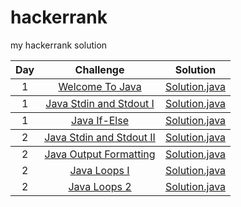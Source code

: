 # hackerrank
my hackerrank solution

<table>
 <thead>
     <tr> 
         <th align = "center"> Day </th>
         <th align = "center"> Challenge </th>
         <th align = "center"> Solution </th>
         </tr>
         
   </thead>
   <tbody> 
       <tr> 
         <td align = "center" > 1 </td>
         <td align = "center" > <a href = "https://www.hackerrank.com/challenges/welcome-to-java/problem"> 
         Welcome To Java </a> </td>
         <td align = "center" > <a href = "https://github.com/emrealkaya/hackerrank/blob/master/src/WelcomeToJava/Solution.java"> 
         Solution.java </a> </td>
         <tbody> 
       <tr> 
         <td align = "center" > 1 </td>
         <td align = "center" > <a href = "https://www.hackerrank.com/challenges/java-stdin-and-stdout-1/problem"> 
         Java Stdin and Stdout I </a> </td>
         <td align = "center" > <a href = "https://github.com/emrealkaya/hackerrank/blob/master/src/JavaStdinAndStdout/Solution.java"> 
         Solution.java </a> </td>
  <tbody> 
       <tr> 
         <td align = "center" > 1 </td>
         <td align = "center" > <a href = "https://www.hackerrank.com/challenges/java-if-else/problem"> 
         Java If-Else </a> </td>
         <td align = "center" > <a href = "https://github.com/emrealkaya/hackerrank/blob/master/src/JavaIfElse/Solution.java"> 
         Solution.java </a> </td>
     <tbody> 
       <tr> 
         <td align = "center" > 2 </td>
         <td align = "center" > <a href = "https://www.hackerrank.com/challenges/java-stdin-stdout/problem"> 
         Java Stdin and Stdout II </a> </td>
         <td align = "center" > <a href = "https://github.com/emrealkaya/hackerrank/blob/master/src/JavaStdinAndStdout2/Solution.java"> 
         Solution.java </a> </td>
         <tbody> 
       <tr> 
         <td align = "center" > 2 </td>
         <td align = "center" > <a href = "https://www.hackerrank.com/challenges/java-output-formatting/problem"> 
         Java Output Formatting </a> </td>
         <td align = "center" > <a href = "https://github.com/emrealkaya/hackerrank/blob/master/src/JavaOutputFormatting/Solution.java"> 
         Solution.java </a> </td>
       <tr> 
         <td align = "center" > 2 </td>
         <td align = "center" > <a href = "https://www.hackerrank.com/challenges/java-loops-i/problem"> 
         Java Loops I </a> </td>
         <td align = "center" > <a href = "https://github.com/emrealkaya/hackerrank/blob/master/src/JavaLoops/Solution.java"> 
         Solution.java </a> </td>
           <tr> 
         <td align = "center" > 2 </td>
         <td align = "center" > <a href = "https://www.hackerrank.com/challenges/java-loops/problem"> 
         Java Loops 2 </a> </td>
         <td align = "center" > <a href = "https://github.com/emrealkaya/hackerrank/blob/master/src/JavaLoops2/Solution.java"> 
         Solution.java </a> </td>
